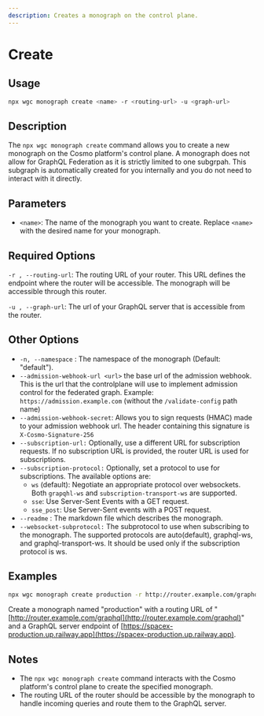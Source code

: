 ```yaml
---
description: Creates a monograph on the control plane.
---
```


# Create

## Usage

```bash
npx wgc monograph create <name> -r <routing-url> -u <graph-url>
```

## Description

The `npx wgc monograph create` command allows you to create a new monograph on the Cosmo platform's control plane. A monograph does not allow for GraphQL Federation as it is strictly limited to one subgrpah. This subgraph is automatically created for you internally and you do not need to interact with it directly.

## Parameters

* `<name>`: The name of the monograph you want to create. Replace `<name>` with the desired name for your monograph.

## Required Options

`-r , --routing-url`: The routing URL of your router. This URL defines the endpoint where the router will be accessible. The monograph will be accessible through this router.

`-u , --graph-url`: The url of your GraphQL server that is accessible from the router.

## Other Options

* `-n, --namespace` : The namespace of the monograph (Default: "default").
* `--admission-webhook-url <url>` the base url of the admission webhook. This is the url that the controlplane will use to implement admission control for the federated graph. Example: `https://admission.example.com` (without the `/validate-config` path name)
* `--admission-webhook-secret`: Allows you to sign requests (HMAC) made to your admission webhook url. The header containing this signature is `X-Cosmo-Signature-256`
* `--subscription-url:` Optionally, use a different URL for subscription requests. If no subscription URL is provided, the router URL is used for subscriptions.
* `--subscription-protocol:` Optionally, set a protocol to use for subscriptions. The available options are:
  * `ws` (default): Negotiate an appropriate protocol over websockets. Both `grapqhl-ws` and `subscription-transport-ws` are supported.
  * `sse`: Use Server-Sent Events with a GET request.
  * `sse_post`: Use Server-Sent events with a POST request.
* `--readme` : The markdown file which describes the monograph.
* `--websocket-subprotocol:` The subprotocol to use when subscribing to the monograph. The supported protocols are auto(default), graphql-ws, and graphql-transport-ws. It should be used only if the subscription protocol is ws.

## Examples

```bash
npx wgc monograph create production -r http://router.example.com/graphql -u https://spacex-production.up.railway.app
```

Create a monograph named "production" with a routing URL of "[http://router.example.com/graphql](http://router.example.com/graphql)" and a GraphQL server endpoint of [https://spacex-production.up.railway.app](https://spacex-production.up.railway.app).

## Notes

* The `npx wgc monograph create` command interacts with the Cosmo platform's control plane to create the specified monograph.
* The routing URL of the router should be accessible by the monograph to handle incoming queries and route them to the GraphQL server.
